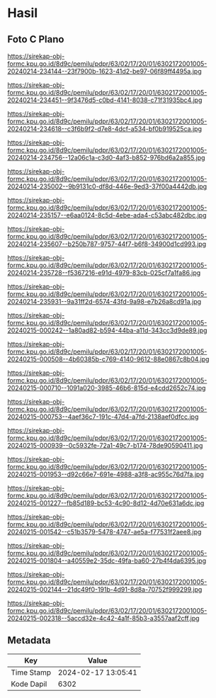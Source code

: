 # Hasil

## Foto C Plano

https://sirekap-obj-formc.kpu.go.id/8d9c/pemilu/pdpr/63/02/17/20/01/6302172001005-20240214-234144--23f7900b-1623-41d2-be97-06f89ff4495a.jpg

https://sirekap-obj-formc.kpu.go.id/8d9c/pemilu/pdpr/63/02/17/20/01/6302172001005-20240214-234451--9f3476d5-c0bd-4141-8038-c71f31935bc4.jpg

https://sirekap-obj-formc.kpu.go.id/8d9c/pemilu/pdpr/63/02/17/20/01/6302172001005-20240214-234618--c3f6b9f2-d7e8-4dcf-a534-bf0b919525ca.jpg

https://sirekap-obj-formc.kpu.go.id/8d9c/pemilu/pdpr/63/02/17/20/01/6302172001005-20240214-234756--12a06c1a-c3d0-4af3-b852-976bd6a2a855.jpg

https://sirekap-obj-formc.kpu.go.id/8d9c/pemilu/pdpr/63/02/17/20/01/6302172001005-20240214-235002--9b9131c0-df8d-446e-9ed3-37f00a4442db.jpg

https://sirekap-obj-formc.kpu.go.id/8d9c/pemilu/pdpr/63/02/17/20/01/6302172001005-20240214-235157--e6aa0124-8c5d-4ebe-ada4-c53abc482dbc.jpg

https://sirekap-obj-formc.kpu.go.id/8d9c/pemilu/pdpr/63/02/17/20/01/6302172001005-20240214-235607--b250b787-9757-44f7-b6f8-34900d1cd993.jpg

https://sirekap-obj-formc.kpu.go.id/8d9c/pemilu/pdpr/63/02/17/20/01/6302172001005-20240214-235728--f5367216-e91d-4979-83cb-025cf7a1fa86.jpg

https://sirekap-obj-formc.kpu.go.id/8d9c/pemilu/pdpr/63/02/17/20/01/6302172001005-20240214-235931--9a31ff2d-6574-43fd-9a98-e7b26a8cd91a.jpg

https://sirekap-obj-formc.kpu.go.id/8d9c/pemilu/pdpr/63/02/17/20/01/6302172001005-20240215-000242--1a80ad82-b594-44ba-a11d-343cc3d9de89.jpg

https://sirekap-obj-formc.kpu.go.id/8d9c/pemilu/pdpr/63/02/17/20/01/6302172001005-20240215-000508--4b60385b-c769-4140-9612-88e0867c8b04.jpg

https://sirekap-obj-formc.kpu.go.id/8d9c/pemilu/pdpr/63/02/17/20/01/6302172001005-20240215-000710--1091a020-3985-46b6-815d-e4cdd2652c74.jpg

https://sirekap-obj-formc.kpu.go.id/8d9c/pemilu/pdpr/63/02/17/20/01/6302172001005-20240215-000753--4aef36c7-191c-47d4-a7fd-2138aef0dfcc.jpg

https://sirekap-obj-formc.kpu.go.id/8d9c/pemilu/pdpr/63/02/17/20/01/6302172001005-20240215-000939--0c5932fe-72a1-49c7-b174-78de90590411.jpg

https://sirekap-obj-formc.kpu.go.id/8d9c/pemilu/pdpr/63/02/17/20/01/6302172001005-20240215-001953--d92c66e7-691e-4988-a3f8-ac955c76d7fa.jpg

https://sirekap-obj-formc.kpu.go.id/8d9c/pemilu/pdpr/63/02/17/20/01/6302172001005-20240215-001227--fb85d189-bc53-4c90-8d12-4d70e631a6dc.jpg

https://sirekap-obj-formc.kpu.go.id/8d9c/pemilu/pdpr/63/02/17/20/01/6302172001005-20240215-001542--c51b3579-5478-4747-ae5a-f77531f2aee8.jpg

https://sirekap-obj-formc.kpu.go.id/8d9c/pemilu/pdpr/63/02/17/20/01/6302172001005-20240215-001804--a40559e2-35dc-49fa-ba60-27b4f4da6395.jpg

https://sirekap-obj-formc.kpu.go.id/8d9c/pemilu/pdpr/63/02/17/20/01/6302172001005-20240215-002144--21dc49f0-191b-4d91-8d8a-70752f999299.jpg

https://sirekap-obj-formc.kpu.go.id/8d9c/pemilu/pdpr/63/02/17/20/01/6302172001005-20240215-002318--5accd32e-4c42-4a1f-85b3-a3557aaf2cff.jpg


## Metadata

| Key        | Value               |
| ---------- | ------------------- |
| Time Stamp | 2024-02-17 13:05:41 |
| Kode Dapil | 6302                |



